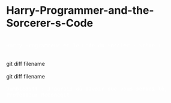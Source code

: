 # Harry-Programmer-and-the-Sorcerer-s-Code
<div data-lang="plaintext" __cl="gamut-6x0oro-ColorizedContainer e1hgti5c0" __st="background-color: rgb(33, 30, 47); padding: 1rem; overflow-wrap: break-word; -webkit-font-smoothing: antialiased;"><font color="#ffffff" face="Monaco, Menlo, Ubuntu Mono, Droid Sans Mono, Consolas, monospace" __st=""><font face="var(--bs-font-monospace)"><span __st="font-size: 14px; white-space: pre-wrap;"><br __cl="Apple-interchange-newline"></span></font><span __st="font-size: 14px; white-space: pre-wrap;">Harry Programmeur et le Code du Sorcier : Scène 1</span><font face="var(--bs-font-monospace)"><span __st="font-size: 14px; white-space: pre-wrap;">
</span></font></font></div><div __st="font-family: var(--bs-font-monospace);"><font color="#ffffff" face="Monaco, Menlo, Ubuntu Mono, Droid Sans Mono, Consolas, monospace"><br></font></div><div __st="font-family: var(--bs-font-monospace);"><font color="#ffffff" face="Monaco, Menlo, Ubuntu Mono, Droid Sans Mono, Consolas, monospace"><br></font></div>
<div data-lang="plaintext" __cl="gamut-6x0oro-ColorizedContainer e1hgti5c0" __st="background-color: rgb(33, 30, 47); color: rgb(147, 149, 152); font-family: Monaco, Menlo, "Ubuntu Mono", "Droid Sans Mono", Consolas, monospace; font-size: 0.875rem; padding: 1rem; overflow-wrap: break-word; white-space: pre-wrap; -webkit-font-smoothing: antialiased;"><span __cl="mtk1" __st="color: rgb(255, 255, 255);">git diff filename</span><br></div><div><span __cl="mtk1" __st="color: rgb(255, 255, 255);"><br></span></div>
<div data-lang="plaintext" __cl="gamut-6x0oro-ColorizedContainer e1hgti5c0" __st="background-color: rgb(33, 30, 47); color: rgb(147, 149, 152); font-family: Monaco, Menlo, "Ubuntu Mono", "Droid Sans Mono", Consolas, monospace; font-size: 0.875rem; padding: 1rem; overflow-wrap: break-word; white-space: pre-wrap; -webkit-font-smoothing: antialiased;"><span __cl="mtk1" __st="color: rgb(255, 255, 255);">git diff filename</span><br></div><div><span __cl="mtk1" __st="color: rgb(255, 255, 255);"><br></span></div>
<div data-lang="plaintext" __cl="gamut-6x0oro-ColorizedContainer e1hgti5c0" __st="background-color: rgb(33, 30, 47); padding: 1rem; overflow-wrap: break-word; -webkit-font-smoothing: antialiased; font-size: 14px; white-space: pre-wrap;"><font color="#ffffff" face="Monaco, Menlo, Ubuntu Mono, Droid Sans Mono, Consolas, monospace">Dumblediff : J'aurais dû savoir que vous seriez là, Professeur McGonagit.</font></div>
